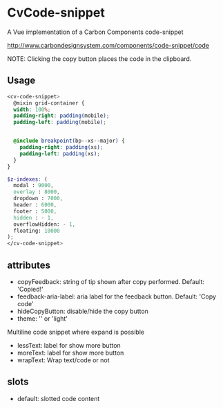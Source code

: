 # CvCode-snippet

A Vue implementation of a Carbon Components code-snippet

http://www.carbondesignsystem.com/components/code-snippet/code

NOTE: Clicking the copy button places the code in the clipboard.

## Usage

```scss
<cv-code-snippet>
  @mixin grid-container {
  width: 100%;
  padding-right: padding(mobile);
  padding-left: padding(mobile);


  @include breakpoint(bp--xs--major) {
    padding-right: padding(xs);
    padding-left: padding(xs);
  }
}

$z-indexes: (
  modal : 9000,
  overlay : 8000,
  dropdown : 7000,
  header : 6000,
  footer : 5000,
  hidden : - 1,
  overflowHidden: - 1,
  floating: 10000
);
</cv-code-snippet>
```

## attributes

- copyFeedback: string of tip shown after copy performed. Default: 'Copied!'
- feedback-aria-label: aria label for the feedback button. Default: 'Copy code'
- hideCopyButton: disable/hide the copy button
- theme: '' or 'light'

Multiline code snippet where expand is possible

- lessText: label for show more button
- moreText: label for show more button
- wrapText: Wrap text/code or not

## slots

- default: slotted code content
